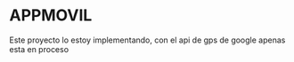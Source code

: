 # APPMOVIL
Este proyecto lo estoy implementando,  con el api de gps de google apenas esta en proceso 
